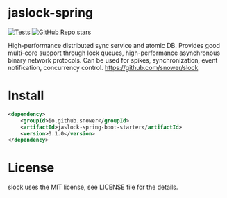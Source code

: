 # jaslock-spring

[![Tests](https://img.shields.io/github/actions/workflow/status/snower/jaslock/build-test.yml?label=tests)](https://github.com/snower/jaslock-spring/actions/workflows/build-test.yml)
[![GitHub Repo stars](https://img.shields.io/github/stars/snower/jaslock-spring?style=social)](https://github.com/snower/jaslock-spring/stargazers)

High-performance distributed sync service and atomic DB. Provides good multi-core support through lock queues, high-performance asynchronous binary network protocols. Can be used for spikes, synchronization, event notification, concurrency control. https://github.com/snower/slock

# Install

```xml
<dependency>
    <groupId>io.github.snower</groupId>
    <artifactId>jaslock-spring-boot-starter</artifactId>
    <version>0.1.0</version>
</dependency>
```
# License

slock uses the MIT license, see LICENSE file for the details.